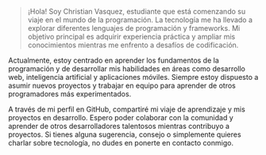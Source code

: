 > ¡Hola! Soy Christian Vasquez, estudiante que está comenzando su viaje en el mundo de la programación. La tecnología me ha llevado a explorar diferentes lenguajes de programación y frameworks. Mi objetivo principal es adquirir experiencia práctica y ampliar mis conocimientos mientras me enfrento a desafíos de codificación.

Actualmente, estoy centrado en aprender los fundamentos de la programación y de desarrollar mis habilidades en áreas como desarrollo web, inteligencia artificial y aplicaciones móviles. Siempre estoy dispuesto a asumir nuevos proyectos y trabajar en equipo para aprender de otros programadores más experimentados.

A través de mi perfil en GitHub, compartiré mi viaje de aprendizaje y mis proyectos en desarrollo. Espero poder colaborar con la comunidad y aprender de otros desarrolladores talentosos mientras contribuyo a proyectos. Si tienes alguna sugerencia, consejo o simplemente quieres charlar sobre tecnología, no dudes en ponerte en contacto conmigo.
